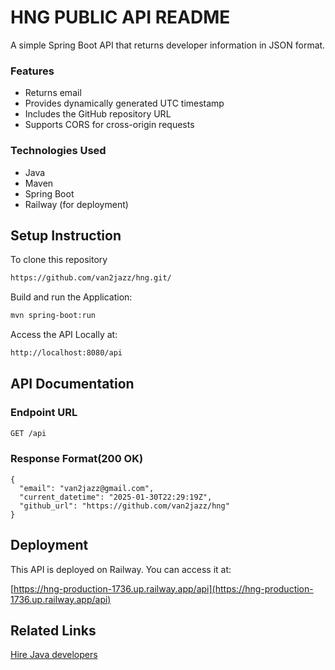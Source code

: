 # HNG PUBLIC API README

A simple Spring Boot API that returns developer information in JSON format.

### Features

+ Returns email
+ Provides dynamically generated UTC timestamp
+ Includes the GitHub repository URL
+ Supports CORS for cross-origin requests
  
### Technologies Used

+ Java
+ Maven 
+ Spring Boot
+ Railway (for deployment)



  
## Setup Instruction

To clone this repository

```bash
https://github.com/van2jazz/hng.git/
```

Build and run the Application:

```bash
mvn spring-boot:run
```

Access the API Locally at:

```bash
http://localhost:8080/api
```
## API Documentation

### Endpoint URL
```bash
GET /api
```

### Response Format(200 OK)

    {
      "email": "van2jazz@gmail.com",
      "current_datetime": "2025-01-30T22:29:19Z",
      "github_url": "https://github.com/van2jazz/hng"
    }


## Deployment

This API is deployed on Railway. You can access it at:

[https://hng-production-1736.up.railway.app/api](https://hng-production-1736.up.railway.app/api)


## Related Links
[Hire Java developers](https://hng.tech/hire/java-developers)

